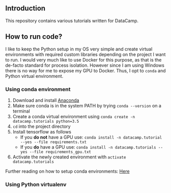 ## Introduction
This repository contains various tutorials written for DataCamp. 

## How to run code?
I like to keep the Python setup in my OS very simple and create virtual environments with required custom libraries depending on the project I want to run. I would very much like to use Docker for this purpose, as that is the de-facto standard for process isolation. However since I am using Windows there is no way for me to expose my GPU to Docker. Thus, I opt to `conda` and Python virtual environment.

### Using conda environment
1. Download and install [Anaconda](https://www.anaconda.com/download/#windows)
2. Make sure conda is in the system PATH by trying `conda --version` on a terminal
3. Create a conda virtual environment using `conda create -n datacamp.tutorials python=3.5`
4. `cd` into the project directory
5. Install tensorflow as follows
	* If you **do not** have a GPU use: `conda install -n datacamp.tutorial --yes --file requirements.txt`
	* If you **do** have a GPU use: `conda install -n datacamp.tutorials --yes --file requirements_gpu.txt`
6. Activate the newly created environment with `activate datacamp.tutorials`
	
Further reading on how to setup conda environments: [Here](https://uoa-eresearch.github.io/eresearch-cookbook/recipe/2014/11/20/conda/)

### Using Python virtualenv
